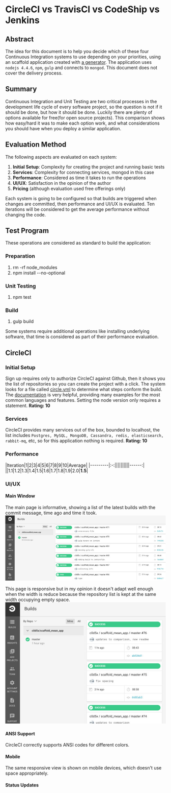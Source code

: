 # CircleCI vs TravisCI vs CodeShip vs Jenkins

## Abstract
The idea for this document is to help you decide which of these four Continuous Integration systems to use depending on
your priorities, using an scaffold application created with [a
generator](https://github.com/DaftMonk/generator-angular-fullstack). The application uses `nodejs 4.4.6`, `npm`, `gulp`
and connects to `mongod`. This document does not cover the delivery process.

## Summary
Continuous Integration and Unit Testing are two critical processes in the development life cycle of every software
project, so the question is not if it should be done, but how it should be done. Luckily there are plenty of options
available for free(for open source projects). This comparison shows how easy/hard it was to make each option work, and
what considerations you should have when you deploy a similar application.

## Evaluation Method
The following aspects are evaluated on each system:

1. **Initial Setup**: Complexity for creating the project and running basic tests
2. **Services**: Complexity for connecting services, mongod in this case
3. **Performance**: Considered as time it takes to run the operations
4. **UI/UX**: Satisfaction in the opinion of the author
5. **Pricing** (although evaluation used free offerings only)

Each system is going to be configured so that builds are triggered when changes are committed, then performance and UI/UX is evaluated. Ten iterations will be considered to get the average performance without changing the code.

## Test Program
These operations are considered as standard to build the application:

### Preparation
1. rm -rf node_modules
2. npm install --no-optional

### Unit Testing
1. npm test

### Build
1. gulp build

Some systems require additional operations like installing underlying software, that time is considered as part of their performance evaluation.

## CircleCI

### Initial Setup
Sign up requires only to authorize CircleCI against Github, then it shows you the list of repositories so you can create the project with a click. The system looks for a file called [circle.yml](https://github.com/c0d5x/scaffold_mean_app/blob/master/circle.yml) to determine what steps conform the build. The [documentation](https://circleci.com/docs/configuration/) is very helpful, providing many examples for the most common languages and features. Setting the node version only requires a statement.
**Rating: 10**


### Services
CircleCI provides many services out of the box, bounded to localhost, the list includes `Postgres, MySQL, MongoDB, Cassandra, redis, elasticsearch, rabbit-mq`, etc, so for this application nothing is required.
**Rating: 10**

### Performance
|Iteration|1|2|3|4|5|6|7|8|9|10|Average|
|---------|:-:||||||||||------:|
||1.1|1.2|1.3|1.4|1.5|1.6|1.7|1.8|1.9|2.0|**1.5**|

### UI/UX

#### Main Window
The main page is informative, showing a list of the latest builds with the commit message, time ago and time it took. 
![](doc/circle-main.jpg)

This page is responsive but in my opinion it doesn't adapt well enough when the width is reduce because the repository list is kept at the same width occupying empty space.
![](doc/circle-main-reduced.jpg)

#### ANSI Support
CircleCI correctly supports ANSI codes for different colors.

#### Mobile
The same responsive view is shown on mobile devices, which doesn't use space appropriately.

#### Status Updates

